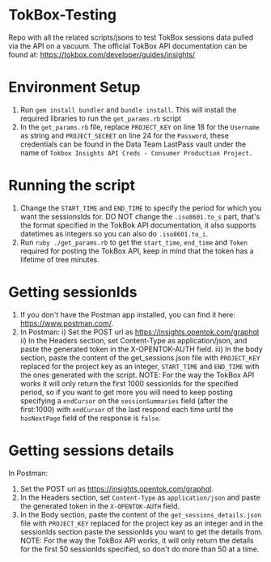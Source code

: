 # TokBox-Testing
Repo with all the related scripts/jsons to test TokBox sessions data pulled via the API on a vacuum.
The official TokBox API documentation can be found at: https://tokbox.com/developer/guides/insights/
# Environment Setup

 1. Run `gem install bundler` and `bundle install`. This will install the required libraries to run the `get_params.rb` script
 2. In the `get_params.rb` file, replace `PROJECT_KEY` on line 18 for the `Username` as string and `PROJECT_SECRET` on line 24 for the `Password`, these credentials can be found in the Data Team LastPass vault under the name of `Tokbox Insights API Creds - Consumer Production Project.`
# Running the script
1) Change the `START_TIME` and `END_TIME` to specify the period for which you want the sessionsIds for. DO NOT change the `.iso8601.to_s` part, that's the format specified in the TokBok API documentation, it also supports datetimes as integers so you can also do `.iso8601.to_i`.
2) Run `ruby ./get_params.rb` to get the `start_time`, `end_time` and `Token` required for posting the TokBox API, keep in mind that the token has a lifetime of tree minutes.
# Getting sessionIds
1) If you don't have the Postman app installed, you can find it here: https://www.postman.com/.
2) In Postman:
i) Set the POST url as  https://insights.opentok.com/graphql
ii) In the Headers section, set Content-Type as application/json, and paste the generated token in the X-OPENTOK-AUTH field.
iii) In the body section, paste the content of the get_sessions.json file with `PROJECT_KEY` replaced for the project key as an integer, `START_TIME` and `END_TIME` with the ones generated with the script.
NOTE: For the way the TokBox API works it will only return the first 1000 sessionIds for the specified period, so if you want to get more you will need to keep posting specifying a `endCursor` on the `sessionSummaries` field (after the first:1000) with `endCursor` of the last respond each time until the `hasNextPage` field of the response is `false`.
# Getting sessions details
In Postman: 
1) Set the POST url as  https://insights.opentok.com/graphql.
2) In the Headers section, set `Content-Type` as `application/json` and paste the generated token in the `X-OPENTOK-AUTH` field. 
3) In the Body section, paste the content of the `get_sessions_details.json` file with `PROJECT_KEY` replaced for the project key as an integer and in the sessionIds section paste the sessionIds you want to get the details from.
NOTE: For the way the TokBox API works, it will only return the details for the first 50 sessionIds specified, so don't do more than 50 at a time.
